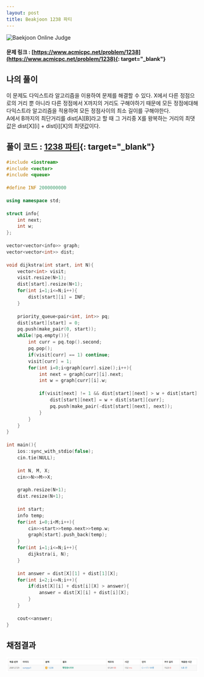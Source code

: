 ```yaml
---
layout: post
title: Beakjoon 1238 파티
---
```


![Baekjoon Online Judge](https://onlinejudgeimages.s3-ap-northeast-1.amazonaws.com/images/boj-og-1200.png)

#### 문제 링크 : [https://www.acmicpc.net/problem/1238](https://www.acmicpc.net/problem/1238){: target="_blank"}


## 나의 풀이   
이 문제도 다익스트라 알고리즘을 이용하여 문제를 해결할 수 있다. X에서 다른 정점으로의 거리 뿐 아니라 다른 정점에서 X까지의 거리도 구해야하기 때문에 모든 정점에대해 다익스트라 알고리즘을 적용하여 모든 정점사이의 최소 길이를 구해야한다.                                     
A에서 B까지의 최단거리를 dist[A][B]라고 할 때 그 거리중 X를 왕복하는 거리의 최댓값은 dist[X][i] + dist[i][X]의 최댓값이다.                           
                 


## 풀이 코드 : [1238 파티](https://github.com/sun-pyo/algorithm/blob/main/Beakjoon/1238.cpp){: target="_blank"}

```c++
#include <iostream>
#include <vector>
#include <queue>

#define INF 2000000000

using namespace std;

struct info{
    int next;
    int w;
};

vector<vector<info>> graph; 
vector<vector<int>> dist;

void dijkstra(int start, int N){
    vector<int> visit;
    visit.resize(N+1);
    dist[start].resize(N+1);
    for(int i=1;i<=N;i++){
        dist[start][i] = INF;
    }

    priority_queue<pair<int, int>> pq;
    dist[start][start] = 0;
    pq.push(make_pair(0, start));
    while(!pq.empty()){
        int curr = pq.top().second;
        pq.pop();
        if(visit[curr] == 1) continue;
        visit[curr] = 1;
        for(int i=0;i<graph[curr].size();i++){
            int next = graph[curr][i].next;
            int w = graph[curr][i].w;

            if(visit[next] != 1 && dist[start][next] > w + dist[start][curr]){
                dist[start][next] = w + dist[start][curr];
                pq.push(make_pair(-dist[start][next], next));
            }
        }
    }
}

int main(){
    ios::sync_with_stdio(false);
    cin.tie(NULL);

    int N, M, X;
    cin>>N>>M>>X;

    graph.resize(N+1);
    dist.resize(N+1);
    
    int start;
    info temp;
    for(int i=0;i<M;i++){
        cin>>start>>temp.next>>temp.w;
        graph[start].push_back(temp);
    }
    for(int i=1;i<=N;i++){
        dijkstra(i, N);
    }

    int answer = dist[X][1] + dist[1][X];
    for(int i=2;i<=N;i++){
        if(dist[X][i] + dist[i][X] > answer){
            answer = dist[X][i] + dist[i][X];
        }
    }

    cout<<answer;
}
```


## 채점결과
![49993](\algorithm\img\beakjoon_1238.PNG)